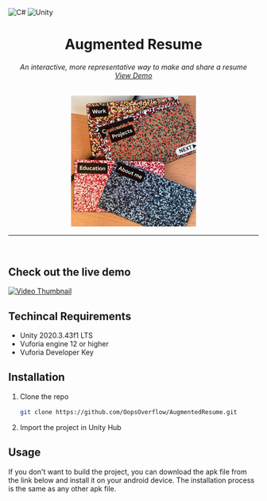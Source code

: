 ![C#](https://img.shields.io/badge/C%23-239120?style=for-the-badge&logo=c-sharp&logoColor=white)
![Unity](https://img.shields.io/badge/Unity-100000?style=for-the-badge&logo=unity&logoColor=white)



<h1 align="center">
Augmented Resume
</h1>

<h6 align="center">
An interactive, more representative way to make and share a resume
<br />
<a href="https://www.youtube.com/watch?v=XyLuapdwSIA">View Demo</a>

</h6>
<div align="center">
<img src="Public/AR.png" width="50%" height="50%" alt="logo">
</div>

---

<br />

## Check out the live demo
[![Video Thumbnail](http://img.youtube.com/vi/XyLuapdwSIA/0.jpg)](http://www.youtube.com/watch?v=XyLuapdwSIA)


## Techincal Requirements
- Unity 2020.3.43f1 LTS
- Vuforia engine 12 or higher
- Vuforia Developer Key

## Installation

1. Clone the repo
   ```sh
   git clone https://github.com/OopsOverflow/AugmentedResume.git
    ```
   
2. Import the project in Unity Hub


## Usage
If you don't want to build the project, you can download the apk file from the link below and install it on your android device.
The installation process is the same as any other apk file.

